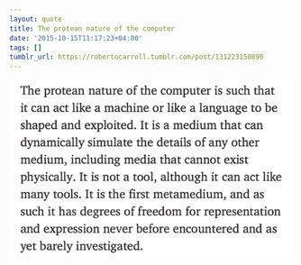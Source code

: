 ```yaml
---
layout: quote
title: The protean nature of the computer
date: '2015-10-15T11:17:23+04:00'
tags: []
tumblr_url: https://robertocarroll.tumblr.com/post/131223150890
---
```

<img src="/images/quotes/tumblr_nw9p4zM9481u0ytjpo1_1280.png"/>
